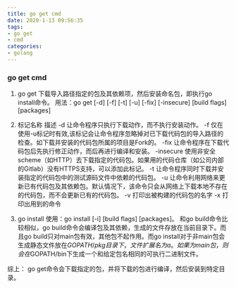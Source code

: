 ```yaml
---
title: go get cmd
date: 2020-1-13 09:56:35
tags:
- go get
- cmd
categories:
- golang
---
```

### go get cmd
1. go get
下载导入路径指定的包及其依赖项，然后安装命名包，即执行go install命令。
用法：go get [-d] [-f] [-t] [-u] [-fix] [-insecure] [build flags] [packages]

2. 标记名称	                 描述
-d	让命令程序只执行下载动作，而不执行安装动作。
-f	仅在使用-u标记时有效,该标记会让命令程序忽略掉对已下载代码包的导入路径的检查。如下载并安装的代码包所属的项目是Fork的。
-fix	让命令程序在下载代码包后先执行修正动作，而后再进行编译和安装。
-insecure	使用非安全scheme（如HTTP）去下载指定的代码包。如果用的代码仓库（如公司内部的Gitlab）没有HTTPS支持，可以添加此标记。
-t	让命令程序同时下载并安装指定的代码包中的测试源码文件中依赖的代码包。
-u	让命令利用网络来更新已有代码包及其依赖包。默认情况下，该命令只会从网络上下载本地不存在的代码包，而不会更新已有的代码包。
-v	打印出被构建的代码包的名字
-x	打印出用到的命令
3. go install
使用：go install [-i] [build flags] [packages]。
和go build命令比较相似，go build命令会编译包及其依赖，生成的文件存放在当前目录下。而且go build只对main包有效，其他包不起作用。而go install对于非main包会生成静态文件放在$GOPATH/pkg目录下，文件扩展名为a。如果为main包，则会在$GOPATH/bin下生成一个和给定包名相同的可执行二进制文件。

综上： go get命令会下载指定的包，并将下载的包进行编译，然后安装到特定目录。